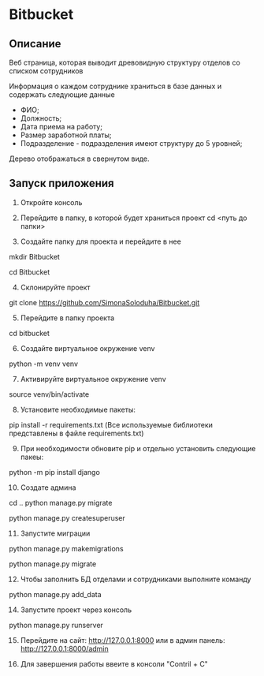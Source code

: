 # Bitbucket

## Описание
Bеб страница, которая выводит древовидную структуру отделов со списком сотрудников
 
Информация о каждом сотруднике храниться в базе данных  и
содержать следующие данные

- ФИО;
- Должность;
- Дата приема на работу;
- Размер заработной платы;
- Подразделение - подразделения имеют структуру до 5 уровней;
 
Дерево отображаться в свернутом виде.


## Запуск приложения
1. Откройте консоль

2. Перейдите в папку, в которой будет храниться проект
cd <путь до папки>

3. Создайте папку для проекта и перейдите в нее

mkdir Bitbucket 

cd Bitbucket

4. Склонируйте проект

git clone https://github.com/SimonaSoloduha/Bitbucket.git

5. Перейдите в папку проекта


cd bitbucket

6. Создайте виртуальное окружение venv


python -m venv venv

7. Активируйте виртуальное окружение venv


source venv/bin/activate

8. Установите необходимые пакеты:

pip install -r requirements.txt (Все используемые библиотеки представлены в файле requirements.txt)

9. При необходимости обновите pip и отдельно установить следующие пакеы:

python -m pip install django 


10. Создате админа

cd .. python manage.py migrate

python manage.py createsuperuser

11. Запустите миграции

python manage.py makemigrations 

python manage.py migrate

12. Чтобы заполнить БД отделами и сотрудниками выполните команду

python manage.py add_data


14. Запустите проект через консоль

python manage.py runserver

15. Перейдите на сайт:
http://127.0.0.1:8000 или в админ панель: http://127.0.0.1:8000/admin

16. Для завершения работы ввеите в консоли "Contril + C"
